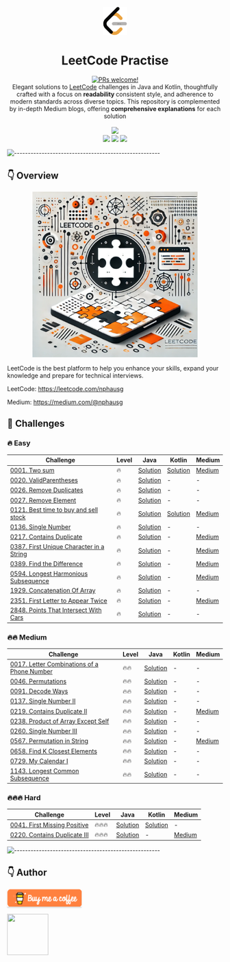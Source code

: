 <p align="center">
    <a href="https://revolut.me/nphausg" target="_blank"><img src="docs/images/leetcode.png" alt="nphausg" style="width: 56px !important;" ></a>
</p>
<h1 align="center"> LeetCode Practise </h1>
<p align="center">
<a href="https://reactnative.dev/docs/contributing">
    <img src="https://img.shields.io/badge/PRs-welcome-brightgreen.svg" alt="PRs welcome!" />
</a>
<br>
<span>Elegant solutions to <a href="https://leetcode.com/problemset/all/">LeetCode</a> challenges in Java and Kotlin, thoughtfully crafted
with a focus on <strong> readability </strong> consistent style, and adherence to modern standards across diverse topics. This repository is complemented by in-depth Medium blogs, offering <strong>comprehensive explanations</strong> for each solution</span>
<br>
<br>
<img src="https://img.shields.io/badge/Solved-37/3374%20=%201.1%25-blue.svg?style=flat-square" />
<br/>
<img src="https://img.shields.io/badge/Easy-19/840-5CB85C.svg?style=flat-square"/>
<img src="https://img.shields.io/badge/Medium-15/1762-F0AD4E.svg?style=flat-square"/>
<img src="https://img.shields.io/badge/Hard-4/772-D9534F.svg?style=flat-square"/>
<br/>
</p>

![-----------------------------------------------------](https://raw.githubusercontent.com/andreasbm/readme/master/assets/lines/colored.png)

## 👇 Overview

<p align="center">
<a href="https://revolut.me/nphausg" target="_blank"><img src="docs/images/leetcode_new.webp" alt="nphausg" style="width: 386px !important;" ></a>
</p>

LeetCode is the best platform to help you enhance your skills, expand your knowledge and prepare for technical
interviews.

LeetCode: https://leetcode.com/nphausg

Medium: https://medium.com/@nphausg

## 💎 Challenges

### 🔥 Easy

| Challenge                                                                                                | Level | Java                                                                         | Kotlin                                                       | Medium                                                                                                                      |
|----------------------------------------------------------------------------------------------------------|-------|------------------------------------------------------------------------------|--------------------------------------------------------------|-----------------------------------------------------------------------------------------------------------------------------|
| [0001. Two sum](https://leetcode.com/problems/two-sum)                                                   | 🔥    | [Solution](src/com/nphausg/leetcode/easy/TwoSumJava.java)                    | [Solution](src/com/nphausg/leetcode/easy/TwoSum.kt)          | [Medium](https://levelup.gitconnected.com/leetcode-twosum-from-brute-force-to-optimal-solutions-3f0380eb79b4)               |
| [0020. ValidParentheses](https://leetcode.com/problems/valid-parentheses)                                | 🔥    | [Solution](src/com/nphausg/leetcode/easy/ValidParentheses.java)              | -                                                            | -                                                                                                                           |
| [0026. Remove Duplicates](https://leetcode.com/problems/remove-duplicates-from-sorted-array)             | 🔥    | [Solution](src/com/nphausg/leetcode/easy/RemoveDuplicates.java)              | -                                                            | -                                                                                                                           |
| [0027. Remove Element](https://leetcode.com/problems/remove-element)                                     | 🔥    | [Solution](src/com/nphausg/leetcode/easy/RemoveElement.java)                 | -                                                            | -                                                                                                                           |
| [0121. Best time to buy and sell stock](https://leetcode.com/problems/best-time-to-buy-and-sell-stock)   | 🔥    | [Solution](src/com/nphausg/leetcode/easy/BuyAndSellStockJava.java)           | [Solution](src/com/nphausg/leetcode/easy/BuyAndSellStock.kt) | [Medium](https://levelup.gitconnected.com/leetcode-best-time-to-buy-and-sell-stock-456a5e3ee550)                            |
| [0136. Single Number](https://leetcode.com/problems/single-number)                                       | 🔥    | [Solution](src/com/nphausg/leetcode/easy/SingleNumber.java)                  | -                                                            | -                                                                                                                           |
| [0217. Contains Duplicate](https://leetcode.com/problems/contains-duplicate)                             | 🔥    | [Solution](src/com/nphausg/leetcode/easy/ContainsDuplicate.java)             | -                                                            | [Medium](https://levelup.gitconnected.com/leetcode-contains-duplicate-ed4ec042904f)                                         |
| [0387. First Unique Character in a String](https://leetcode.com/problems/first-unique-character-in-a-string) | 🔥    | [Solution](src/com/nphausg/leetcode/easy/FirstUniqueCharacterInAString.java) | -                                                            | [Medium](https://nphausg.medium.com/leetcode-387-first-unique-character-22bf7752c35e)                                       |
| [0389. Find the Difference](https://leetcode.com/problems/find-the-difference) | 🔥    | [Solution](src/com/nphausg/leetcode/easy/FindTheDifference.java) | -                                                            | [Medium](https://levelup.gitconnected.com/leetcode-389-find-the-difference-exploring-all-solutions-can-be-with-java-a2be916767a0)                                       |
| [0594. Longest Harmonious Subsequence](https://leetcode.com/problems/longest-harmonious-subsequence)     | 🔥    | [Solution](src/com/nphausg/leetcode/easy/LongestHarmoniousSubsequence.java)  | -                                                            | [Medium](https://medium.com/gitconnected/leetcode-0594-longest-harmonious-subsequence-all-solutions-explained-a2e34c82334b) |
| [1929. Concatenation Of Array](https://leetcode.com/problems/concatenation-of-array)                     | 🔥    | [Solution](src/com/nphausg/leetcode/easy/ConcatenationArray.java)            | -                                                            | -                                                                                                                           |
| [2351. First Letter to Appear Twice](https://leetcode.com/problems/first-letter-to-appear-twice)         | 🔥    | [Solution](src/com/nphausg/leetcode/easy/FirstLetterToAppearTwice.java)      | -                                                            | [Medium](https://nphausg.medium.com/leetcode-2351-finding-the-first-letter-to-appear-twice-c8d175785353)                                                                                                                  |
| [2848. Points That Intersect With Cars](https://leetcode.com/problems/points-that-intersect-with-cars)                     | 🔥    | [Solution](src/com/nphausg/leetcode/easy/PointsThatIntersectWithCars.java)            | -                                                            | -                                                                                                                           |

### 🔥🔥 Medium

| Challenge                                                                                                     | Level | Java                                                                      | Kotlin | Medium                                                                                                                |
|---------------------------------------------------------------------------------------------------------------|-------|---------------------------------------------------------------------------|--------|-----------------------------------------------------------------------------------------------------------------------|
| [0017. Letter Combinations of a Phone Number](https://leetcode.com/problems/letter-combinations-of-a-phone-number) | 🔥🔥  | [Solution](src/com/nphausg/leetcode/medium/LetterCombinations.java)       | -      | -                                                                                                                     |
| [0046. Permutations](https://leetcode.com/problems/letter-combinations-of-a-phone-number)                     | 🔥🔥  | [Solution](src/com/nphausg/leetcode/medium/Permutations.java)             | -      | -                                                                                                                     |
| [0091. Decode Ways](https://leetcode.com/problems/permutations)                                               | 🔥🔥  | [Solution](src/com/nphausg/leetcode/medium/DecodeWays.java)               | -      | -                                                                                                                     |
| [0137. Single Number II](https://leetcode.com/problems/single-number-ii)                                      | 🔥🔥  | [Solution](src/com/nphausg/leetcode/medium/SingleNumberII.java)           | -      | -                                                                                                                     |
| [0219. Contains Duplicate II](https://leetcode.com/problems/contains-duplicate-ii)                            | 🔥🔥  | [Solution](src/com/nphausg/leetcode/easy/ContainsDuplicate2.java)         | -      | [Medium](https://nphausg.medium.com/leetcode-contains-duplicate-ii-fb18e71189fb)                                      |
| [0238. Product of Array Except Self](https://leetcode.com/problems/product-of-array-except-self)              | 🔥🔥  | [Solution](src/com/nphausg/leetcode/medium/ProductOfArrayExceptSelf.java) | -      | -                                                                                                                     |
| [0260. Single Number III](https://leetcode.com/problems/single-number-iii)                                    | 🔥🔥  | [Solution](src/com/nphausg/leetcode/medium/SingleNumberIII.java)          | -      | -                                                                                                                     |
| [0567. Permutation in String](https://leetcode.com/problems/permutation-in-string)                            | 🔥🔥  | [Solution](src/com/nphausg/leetcode/medium/PermutationInString.java)      | -      | [Medium](https://nphausg.medium.com/leetcode-0567-understanding-all-solutions-for-permutation-in-string-872ad23c9a9a) |
| [0658. Find K Closest Elements](https://leetcode.com/problems/find-k-closest-elements)                        | 🔥🔥  | [Solution](src/com/nphausg/leetcode/medium/FindClosestElements.java)      | -      | -                                                                                                                     |
| [0729. My Calendar I](https://leetcode.com/problems/my-calendar-i)                             | 🔥🔥  | [Solution](src/com/nphausg/leetcode/medium/MyCalendarI.java)      | -      | -                                                                                                                     |
| [1143. Longest Common Subsequence](https://leetcode.com/problems/longest-common-subsequence)                  | 🔥🔥  | [Solution](src/com/nphausg/leetcode/medium/LongestCommonSubsequence.java) | -      | -                                                                                                                     |

### 🔥🔥🔥 Hard

| Challenge                                                                            | Level  | Java                                                                | Kotlin                                                            | Medium                                                                                  |
|--------------------------------------------------------------------------------------|--------|---------------------------------------------------------------------|-------------------------------------------------------------------|-----------------------------------------------------------------------------------------|
| [0041. First Missing Positive](https://leetcode.com/problems/first-missing-positive) | 🔥🔥🔥 | [Solution](src/com/nphausg/leetcode/hard/FirstMissingPositive.java) | [Solution](src/com/nphausg/leetcode/hard/FirstMissingPositive.kt) | -                                                                                       |
| [0220. Contains Duplicate III](https://leetcode.com/problems/contains-duplicate-iii) | 🔥🔥🔥 | [Solution](src/com/nphausg/leetcode/hard/ContainsDuplicate3.java)   | -                                                                 | [Medium](https://levelup.gitconnected.com/leetcode-contains-duplicate-iii-0fd4bbf0252f) |

![-----------------------------------------------------](https://raw.githubusercontent.com/andreasbm/readme/master/assets/lines/colored.png)

## 👇 Author

<a href="https://revolut.me/nphausg" target="_blank"><img src="docs/images/buymeacoffee.webp" alt="nphausg" style="height: 41px !important;width: 174px !important;box-shadow: 0px 3px 2px 0px rgba(190, 190, 190, 0.5) !important;-webkit-box-shadow: 0px 3px 2px 0px rgba(190, 190, 190, 0.5) !important;" ></a>
<p>
    <a href="https://nphausg.medium.com/" target="_blank">
    <img src="https://avatars2.githubusercontent.com/u/13111806?s=400&u=f09b6160dbbe2b7eeae0aeb0ab4efac0caad57d7&v=4" width="96" height="96" alt="">
    </a>
</p>
